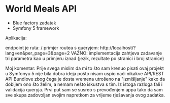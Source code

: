 # World Meals API
- Blue factory zadatak
- Symfony 5 framework

Aplikacija:

endpoint je ruta:   /
primjer routea s queryjem: http://localhost/?lang=en&per_page=3&page=2
VAŽNO: implementacija zahtjeva zadavanje tri parametra kao u primjeru iznad (jezik, rezultate po stranici i broj stranice)


Moj komentar:
Prije svega mislim da mi to što sam krenuo pisati ovaj projekt u Symfonyu 5 nije bila dobra ideja pošto nisam uspio naći nikakve API/REST API Bundlove zbog čega je dosta vremena utrošeno na "izmišljanje" kako da dobijem ono što želim, a nemam nešto iskustva s tim. Iz istoga razloga fali i validacija queryja. Prvi put sam se susreo s prevođenjem appa tako da sam sve skupa zadovoljan svojim napretkom za vrijeme rješavanja ovog zadatka. 


